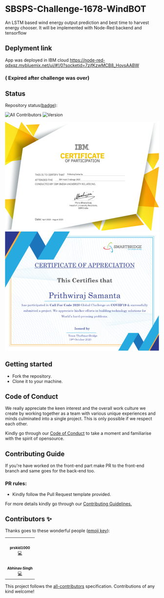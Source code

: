 # SBSPS-Challenge-1678-WindBOT

An LSTM based wind energy output prediction and best time to harvest energy chooser.
It will be implemented with Node-Red backend and tensorflow

## Deplyment link
App was deployed in IBM cloud
https://node-red-qdxqz.mybluemix.net/ui/#!/0?socketid=7zjfKzwMCB8_HovsAABW
### ( Expired after challenge was over)


## Status
Repository status([badge](https://img.shields.io/badge/)):
<!-- ALL-CONTRIBUTORS-BADGE:START - Do not remove or modify this section -->
![All Contributors](https://img.shields.io/badge/all_contributors-2-orange.svg?style=flat-square)
![Version](https://img.shields.io/badge/version-1.0.0-green)
<!-- ALL-CONTRIBUTORS-BADGE:END -->

![1](https://github.com/SmartPracticeschool/SBSPS-Challenge-1678-WindBOT/blob/master/cert_1.png?raw=true)
![1](https://github.com/SmartPracticeschool/SBSPS-Challenge-1678-WindBOT/blob/master/cert_2.png?raw=true)

## Getting started

- Fork the repository.
- Clone it to your machine.

## Code of Conduct

We really appreciate the keen interest and the overall work culture we create by
working together as a team with various unique experiences and minds culminated
into a single project. This is only possible if we respect each other.

Kindly go through our
[Code of Conduct](https://github.com/prskid1000/Template/blob/main/.github/CODE_OF_CONDUCT_TEMPLATE/CODE_OF_CONDUCT.md)
to take a moment and familiarise with the spirit of opensource.

## Contributing Guide

If you're have worked on the front-end part make PR to the front-end branch
and same goes for the back-end too.

### PR rules:
- Kindly follow the Pull Request template provided.

For more details kindly go through our
[Contributing Guidelines.](https://github.com/prskid1000/Template/blob/main/.github/CONTRIBUTING_TEMPLATE/CONTRIBUTING.md)

## Contributors ✨

Thanks goes to these wonderful people ([emoji key](https://allcontributors.org/docs/en/emoji-key)):

<!-- ALL-CONTRIBUTORS-LIST:START - Do not remove or modify this section -->
<!-- prettier-ignore-start -->
<!-- markdownlint-disable -->
<table>
  <tr>
    <td align="center"><a href="http://biograph.dx.am/"><img src="https://avatars0.githubusercontent.com/prskid1000" width="100px;" alt=""/><br /><sub><b>prskid1000</b></sub></a><br /><a href="https://github.com/prskid1000/Template/commits?author=prskid1000" title="Code">💻</a></td>
  </tr>
  <tr>
    <td align="center"><a href="https://github.com/A1bhinavSingh/"><img src="https://avatars0.githubusercontent.com/A1bhinavSingh" width="100px;" alt=""/><br /><sub><b>Abhinav Singh</b></sub></a><br /><a href="https://github.com/prskid1000/Template/commits?author=prskid1000" title="Code">💻</a></td>
  </tr>
<table>

<!-- markdownlint-enable -->
<!-- prettier-ignore-end -->
<!-- ALL-CONTRIBUTORS-LIST:END -->

This project follows the [all-contributors](https://github.com/all-contributors/all-contributors) specification. Contributions of any kind welcome!

